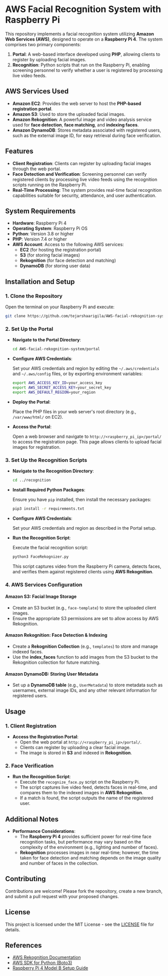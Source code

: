 # AWS Facial Recognition System with Raspberry Pi

This repository implements a facial recognition system utilizing **Amazon Web Services (AWS)**, designed to operate on a **Raspberry Pi 4**. The system comprises two primary components:

1. **Portal**: A web-based interface developed using **PHP**, allowing clients to register by uploading facial images.
2. **Recognition**: Python scripts that run on the Raspberry Pi, enabling screening personnel to verify whether a user is registered by processing live video feeds.

## AWS Services Used

- **Amazon EC2**: Provides the web server to host the **PHP-based registration portal**.
- **Amazon S3**: Used to store the uploaded facial images.
- **Amazon Rekognition**: A powerful image and video analysis service used for **face detection**, **face matching**, and **indexing faces**.
- **Amazon DynamoDB**: Stores metadata associated with registered users, such as the external image ID, for easy retrieval during face verification.

## Features

- **Client Registration**: Clients can register by uploading facial images through the web portal.
- **Face Detection and Verification**: Screening personnel can verify registered clients by processing live video feeds using the recognition scripts running on the Raspberry Pi.
- **Real-Time Processing**: The system provides real-time facial recognition capabilities suitable for security, attendance, and user authentication.

## System Requirements

- **Hardware**: Raspberry Pi 4
- **Operating System**: Raspberry Pi OS
- **Python**: Version 3.8 or higher
- **PHP**: Version 7.4 or higher
- **AWS Account**: Access to the following AWS services:
  - **EC2** (for hosting the registration portal)
  - **S3** (for storing facial images)
  - **Rekognition** (for face detection and matching)
  - **DynamoDB** (for storing user data)

## Installation and Setup

### 1. Clone the Repository

Open the terminal on your Raspberry Pi and execute:

```bash
git clone https://github.com/tejarshaarigila/AWS-facial-rekognition-system.git
```

### 2. Set Up the Portal

- **Navigate to the Portal Directory**:

  ```bash
  cd AWS-facial-rekognition-system/portal
  ```

- **Configure AWS Credentials**:

  Set your AWS credentials and region by editing the `~/.aws/credentials` and `~/.aws/config` files, or by exporting environment variables:

  ```bash
  export AWS_ACCESS_KEY_ID=your_access_key
  export AWS_SECRET_ACCESS_KEY=your_secret_key
  export AWS_DEFAULT_REGION=your_region
  ```

- **Deploy the Portal**:

  Place the PHP files in your web server's root directory (e.g., `/var/www/html/` on EC2).

- **Access the Portal**:

  Open a web browser and navigate to `http://<raspberry_pi_ip>/portal/` to access the registration page. This page allows clients to upload facial images for registration.

### 3. Set Up the Recognition Scripts

- **Navigate to the Recognition Directory**:

  ```bash
  cd ../recognition
  ```

- **Install Required Python Packages**:

  Ensure you have `pip` installed, then install the necessary packages:

  ```bash
  pip3 install -r requirements.txt
  ```

- **Configure AWS Credentials**:

  Set your AWS credentials and region as described in the Portal setup.

- **Run the Recognition Script**:

  Execute the facial recognition script:

  ```bash
  python3 FaceRekognizer.py
  ```

  This script captures video from the Raspberry Pi camera, detects faces, and verifies them against registered clients using **AWS Rekognition**.

### 4. AWS Services Configuration

#### Amazon S3: Facial Image Storage
- Create an S3 bucket (e.g., `face-template`) to store the uploaded client images.
- Ensure the appropriate S3 permissions are set to allow access by AWS Rekognition.

#### Amazon Rekognition: Face Detection & Indexing
- Create a **Rekognition Collection** (e.g., `templates`) to store and manage indexed faces.
- Use the **index_faces** function to add images from the S3 bucket to the Rekognition collection for future matching.

#### Amazon DynamoDB: Storing User Metadata
- Set up a **DynamoDB table** (e.g., `UserMetadata`) to store metadata such as usernames, external image IDs, and any other relevant information for registered users.
  
## Usage

### 1. Client Registration

- **Access the Registration Portal**:
  - Open the web portal at `http://<raspberry_pi_ip>/portal/`.
  - Clients can register by uploading a clear facial image.
  - The image is stored in **S3** and indexed in **Rekognition**.

### 2. Face Verification

- **Run the Recognition Script**:
  - Execute the `recognize_face.py` script on the Raspberry Pi.
  - The script captures live video feed, detects faces in real-time, and compares them to the indexed images in **AWS Rekognition**.
  - If a match is found, the script outputs the name of the registered user.

## Additional Notes

- **Performance Considerations**:
  - The **Raspberry Pi 4** provides sufficient power for real-time face recognition tasks, but performance may vary based on the complexity of the environment (e.g., lighting and number of faces).
  - **Rekognition** processes images in near real-time; however, the time taken for face detection and matching depends on the image quality and number of faces in the collection.

## Contributing

Contributions are welcome! Please fork the repository, create a new branch, and submit a pull request with your proposed changes.

## License

This project is licensed under the MIT License - see the [LICENSE](LICENSE) file for details.

## References

- [AWS Rekognition Documentation](https://docs.aws.amazon.com/rekognition/)
- [AWS SDK for Python (Boto3)](https://boto3.amazonaws.com/v1/documentation/api/latest/index.html)
- [Raspberry Pi 4 Model B Setup Guide](https://www.raspberrypi.org/documentation/setup/)
